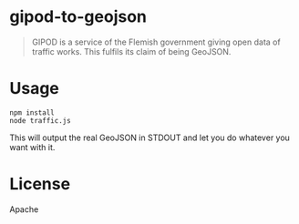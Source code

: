 # gipod-to-geojson
>GIPOD is a service of the Flemish government giving open data of traffic works. This fulfils its claim of being GeoJSON.

# Usage

```
npm install
node traffic.js
```

This will output the real GeoJSON in STDOUT and let you do whatever you want with it.

# License

Apache
